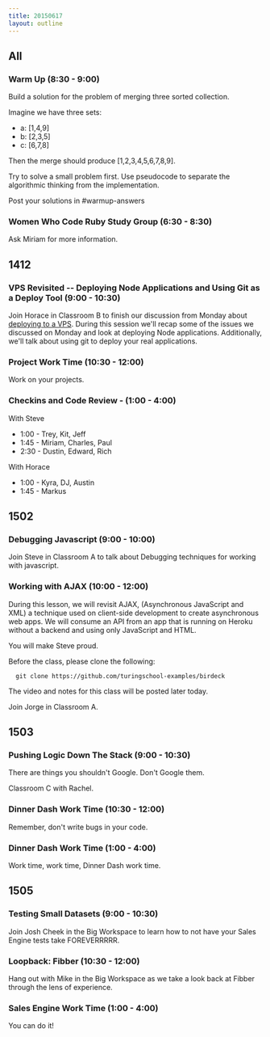 ```yaml
---
title: 20150617
layout: outline
---
```


## All

### Warm Up (8:30 - 9:00)

Build a solution for the problem of merging three sorted collection.

Imagine we have three sets:

* a: [1,4,9]
* b: [2,3,5]
* c: [6,7,8]

Then the merge should produce [1,2,3,4,5,6,7,8,9].

Try to solve a small problem first. Use pseudocode to separate the algorithmic
thinking from the implementation.

Post your solutions in #warmup-answers

### Women Who Code Ruby Study Group (6:30 - 8:30)

Ask Miriam for more information.


## 1412

### VPS Revisited -- Deploying Node Applications and Using Git as a Deploy Tool (9:00 - 10:30)

Join Horace in Classroom B to finish our discussion from Monday about [deploying to a VPS](https://github.com/turingschool/lesson_plans/blob/master/ruby_03-professional_rails_applications/building-a-vps.markdown). During this session we'll recap some of the issues we discussed on Monday and look at deploying Node applications. Additionally, we'll talk about using git to deploy your real applications.

### Project Work Time (10:30 - 12:00)

Work on your projects.

### Checkins and Code Review - (1:00 - 4:00)

With Steve

* 1:00 - Trey, Kit, Jeff
* 1:45 - Miriam, Charles, Paul
* 2:30 - Dustin, Edward, Rich

With Horace

* 1:00 - Kyra, DJ, Austin
* 1:45 - Markus


## 1502

### Debugging Javascript (9:00 - 10:00)

Join Steve in Classroom A to talk about Debugging techniques for working with javascript.

### Working with AJAX (10:00 - 12:00)

During this lesson, we will revisit AJAX, (Asynchronous JavaScript and XML) a technique used on client-side development to create asynchronous web apps. We will consume an API from an app that is running on Heroku without a backend and using only JavaScript and HTML.

You will make Steve proud.

Before the class, please clone the following:

```
  git clone https://github.com/turingschool-examples/birdeck
```

The video and notes for this class will be posted later today.

Join Jorge in Classroom A.

## 1503

### Pushing Logic Down The Stack (9:00 - 10:30)

There are things you shouldn't Google. Don't Google them.

Classroom C with Rachel.

### Dinner Dash Work Time (10:30 - 12:00)

Remember, don't write bugs in your code.

### Dinner Dash Work Time (1:00 - 4:00)

Work time, work time, Dinner Dash work time.


## 1505

### Testing Small Datasets (9:00 - 10:30)

Join Josh Cheek in the Big Workspace to learn how to not have your Sales Engine tests take FOREVERRRRR.

### Loopback: Fibber (10:30 - 12:00)

Hang out with Mike in the Big Workspace as we take a look back at Fibber through the lens of experience.

### Sales Engine Work Time (1:00 - 4:00)

You can do it!
